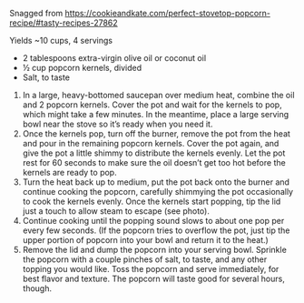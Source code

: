 Snagged from https://cookieandkate.com/perfect-stovetop-popcorn-recipe/#tasty-recipes-27862

Yields ~10 cups, 4 servings

* 2 tablespoons extra-virgin olive oil or coconut oil
* ½ cup popcorn kernels, divided
* Salt, to taste

1. In a large, heavy-bottomed saucepan over medium heat, combine the oil and 2 popcorn kernels. Cover the pot and wait for the kernels to pop, which might take a few minutes. In the meantime, place a large serving bowl near the stove so it’s ready when you need it.
2. Once the kernels pop, turn off the burner, remove the pot from the heat and pour in the remaining popcorn kernels. Cover the pot again, and give the pot a little shimmy to distribute the kernels evenly. Let the pot rest for 60 seconds to make sure the oil doesn’t get too hot before the kernels are ready to pop.
3. Turn the heat back up to medium, put the pot back onto the burner and continue cooking the popcorn, carefully shimmying the pot occasionally to cook the kernels evenly. Once the kernels start popping, tip the lid just a touch to allow steam to escape (see photo).
4. Continue cooking until the popping sound slows to about one pop per every few seconds. (If the popcorn tries to overflow the pot, just tip the upper portion of popcorn into your bowl and return it to the heat.)
5. Remove the lid and dump the popcorn into your serving bowl. Sprinkle the popcorn with a couple pinches of salt, to taste, and any other topping you would like. Toss the popcorn and serve immediately, for best flavor and texture. The popcorn will taste good for several hours, though.
